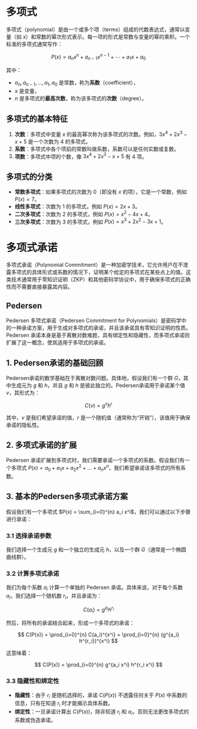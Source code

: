 # 多项式

多项式（polynomial）是由一个或多个项（terms）组成的代数表达式，通常以变量（如 $x$）和常数的幂次形式表示。每一项的形式是常数与变量的幂的乘积。一个标准的多项式通常写作：

$$
P(x) = a_n x^n + a_{n-1} x^{n-1} + \cdots + a_1 x + a_0
$$

其中：
- $a_n, a_{n-1}, \dots, a_1, a_0$ 是常数，称为**系数**（coefficient），
- $x$ 是变量，
- $n$ 是多项式的**最高次数**，称为该多项式的**次数**（degree）。

## 多项式的基本特征
1. **次数**：多项式中变量 $x$ 的最高幂次称为该多项式的次数。例如，$3x^4 + 2x^3 - x + 5$ 是一个次数为 4 的多项式。
2. **系数**：多项式中各个项前的常数叫做系数，系数可以是任何实数或复数。
3. **项数**：多项式中项的个数，像 $3x^4 + 2x^3 - x + 5$ 有 4 项。

## 多项式的分类
- **常数多项式**：如果多项式的次数为 0（即没有 $x$ 的项），它是一个常数，例如 $P(x) = 7$。
- **线性多项式**：次数为 1 的多项式，例如 $P(x) = 2x + 3$。
- **二次多项式**：次数为 2 的多项式，例如 $P(x) = x^2 - 4x + 4$。
- **三次多项式**：次数为 3 的多项式，例如 $P(x) = x^3 + 2x^2 - 3x + 1$。

# 多项式承诺

多项式承诺（Polynomial Commitment）是一种加密学技术，它允许用户在不泄露多项式的具体形式或系数的情况下，证明某个给定的多项式在某些点上的值。这类技术通常用于零知识证明（ZKP）和其他密码学协议中，用于确保多项式的正确性而不需要直接暴露其内容。

## Pedersen

Pedersen 多项式承诺（Pedersen Commitment for Polynomials）是密码学中的一种承诺方案，用于生成对多项式的承诺，并且该承诺具有零知识证明的性质。Pedersen 承诺本身是基于离散对数难题，具有绑定性和隐藏性，而多项式承诺则扩展了这一概念，使其适用于多项式的承诺。

## 1. Pedersen承诺的基础回顾

Pedersen承诺的数学基础在于离散对数问题。具体地，假设我们有一个群 $G$，其中生成元为 $g$ 和 $h$，并且 $g$ 和 $h$ 是彼此独立的。Pedersen承诺用于承诺某个值 $v$，其形式为：

$$
C(v) = g^v h^r
$$

其中，$v$ 是我们希望承诺的值，$r$ 是一个随机值（通常称为“开销”），该值用于确保承诺的隐私性。

## 2. 多项式承诺的扩展

Pedersen 承诺扩展到多项式时，我们需要承诺一个多项式的系数。假设我们有一个多项式 $P(x) = a_0 + a_1 x + a_2 x^2 + \dots + a_n x^n$，我们希望承诺该多项式的所有系数。

## 3. 基本的Pedersen多项式承诺方案

假设我们有一个多项式 $P(x) = \sum_{i=0}^{n} a_i x^i$，我们可以通过以下步骤进行承诺：

### 3.1 选择承诺参数

我们选择一个生成元 $g$ 和一个独立的生成元 $h$，以及一个群 $G$（通常是一个椭圆曲线群）。

### 3.2 计算多项式承诺

我们为每个系数 $a_i$ 计算一个单独的 Pedersen 承诺。具体来说，对于每个系数 $a_i$，我们选择一个随机数 $r_i$，并且承诺为：

$$
C(a_i) = g^{a_i} h^{r_i}
$$

然后，将所有的承诺结合起来，形成一个多项式的承诺：

$$
C(P(x)) = \prod_{i=0}^{n} C(a_i)^{x^i} = \prod_{i=0}^{n} (g^{a_i} h^{r_i})^{x^i}
$$

这意味着：

$$
C(P(x)) = \prod_{i=0}^{n} g^{a_i x^i} h^{r_i x^i}
$$

### 3.3 隐藏性和绑定性

- **隐藏性**：由于 $r_i$ 是随机选择的，承诺 $C(P(x))$ 不透露任何关于 $P(x)$ 中系数的信息，只有在知道 $r_i$ 时才能揭示具体系数。
- **绑定性**：一旦承诺计算出 $C(P(x))$，除非知道 $r_i$ 和 $a_i$，否则无法更改多项式的系数或伪造承诺。